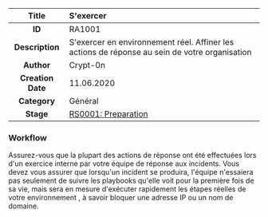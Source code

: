 | Title                       | S'exercer         |
|:---------------------------:|:--------------------|
| **ID**                      | RA1001            |
| **Description**             |S'exercer en environnement réel. Affiner les actions de réponse au sein de votre organisation   |
| **Author**                  |Crypt-0n        |
| **Creation Date**           | 11.06.2020 |
| **Category**                | Général      |
| **Stage**                   |[RS0001: Preparation](../Response_Stages/RS0001.md)| 

### Workflow

Assurez-vous que la plupart des actions de réponse ont été effectuées lors d'un exercice interne par votre équipe de réponse aux incidents.
Vous devez vous assurer que lorsqu'un incident se produira, l'équipe n'essaiera pas seulement de suivre les playbooks qu'elle voit pour la première fois de sa vie, mais sera en mesure d'exécuter rapidement les étapes réelles de votre environnement , à savoir bloquer une adresse IP ou un nom de domaine.
